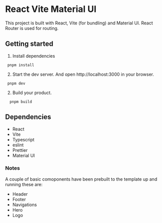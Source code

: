 # React Vite Material UI 

This project is built with React, Vite (for bundling) and Material UI. React Router is used for routing.

## Getting started

1. Install dependencies

```
 pnpm install
```

2. Start the dev server. And open http://localhost:3000 in your browser.

```
 pnpm dev
```

2. Build your product.

```
  pnpm build
```

## Dependencies

- React
- Vite
- Typescript
- eslint
- Prettier
- Material UI

### Notes

A couple of basic comoponents have been prebuilt to the template up and running these are:

- Header
- Footer
- Navigations
- Hero
- Logo

